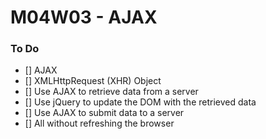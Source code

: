 # M04W03 - AJAX

### To Do
- [] AJAX
- [] XMLHttpRequest (XHR) Object
- [] Use AJAX to retrieve data from a server
- [] Use jQuery to update the DOM with the retrieved data
- [] Use AJAX to submit data to a server
- [] All without refreshing the browser


